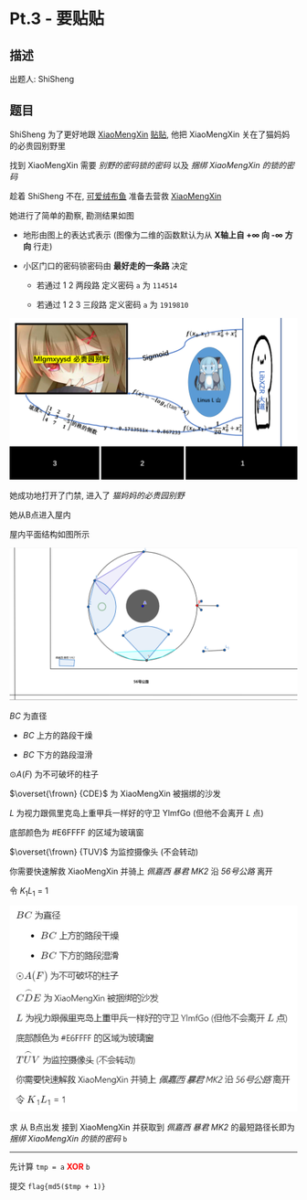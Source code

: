 # Pt.3 - 要贴贴

## 描述

出题人: ShiSheng

## 题目

ShiSheng 为了更好地跟 [XiaoMengXin](https://github.com/XiaoMengXinX) [贴贴](https://t.me/c/1345619387/659), 他把 XiaoMengXin 关在了猫妈妈的必贵园别野里

找到 XiaoMengXin 需要 *别野的密码锁的密码* 以及 *捆绑 XiaoMengXin 的锁的密码*

趁着 ShiSheng 不在, [可爱绒布鱼](https://github.com/lz233) 准备去营救 [XiaoMengXin](https://github.com/XiaoMengXinX)

她进行了简单的勘察, 勘测结果如图

* 地形由图上的表达式表示 (图像为二维的函数默认为从 **X轴上自 +∞ 向 -∞ 方向** 行走)

* 小区门口的密码锁密码由 **最好走的一条路** 决定

  * 若通过 1 2 两段路 定义密码 `a` 为 `114514`

  * 若通过 1 2 3 三段路 定义密码 `a` 为 `1919810`
  
![地形图](/test/Pt.3/img/test1.png)

她成功地打开了门禁, 进入了 *猫妈妈的必贵园别野*

她从B点进入屋内

屋内平面结构如图所示

![平面结构图](/test/Pt.3/img/test2.png)

$BC$ 为直径

* $BC$ 上方的路段干燥

* $BC$ 下方的路段湿滑

$\odot A(F)$ 为不可破坏的柱子

$\overset{\frown} {CDE}$ 为 XiaoMengXin 被捆绑的沙发

$L$ 为视力跟佩里克岛上重甲兵一样好的守卫 YlmfGo (但他不会离开 $L$ 点)

底部颜色为 #E6FFFF 的区域为玻璃窗

$\overset{\frown} {TUV}$ 为监控摄像头 (不会转动)

你需要快速解救 XiaoMengXin 并骑上 *佩嘉西 暴君 MK2* 沿 *56号公路* 离开

令 $K$<sub>1</sub>$L$<sub>1</sub> = 1

![如果 Tex 不能渲染请看此处](img/tex.png)

求 从 B点出发 接到 XiaoMengXin 并获取到 *佩嘉西 暴君 MK2* 的最短路径长即为*捆绑 XiaoMengXin 的锁的密码* `b`

---

先计算 `tmp = a` **<font color=red>XOR</font>** `b`

提交 `flag{md5($tmp + 1)}`
